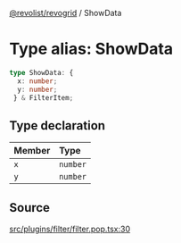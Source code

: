 [@revolist/revogrid](README.md) / ShowData

# Type alias: ShowData

```ts
type ShowData: {
  x: number;
  y: number;
 } & FilterItem;
```

## Type declaration

| Member | Type |
| :------ | :------ |
| `x` | `number` |
| `y` | `number` |

## Source

[src/plugins/filter/filter.pop.tsx:30](https://github.com/revolist/revogrid/blob/ace6403c43f42f0eb026a7e73c0ae179d3a4c66f/src/plugins/filter/filter.pop.tsx#L30)
